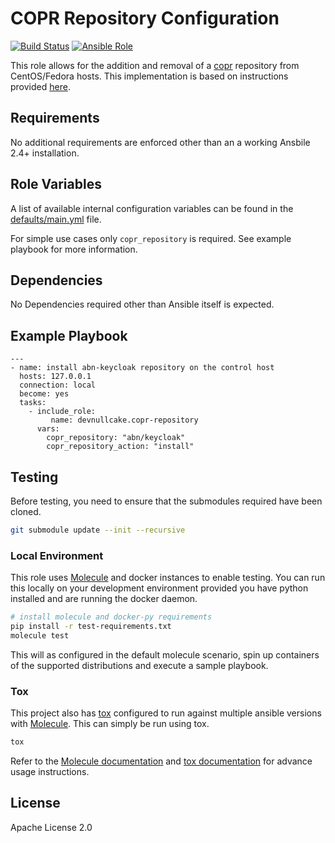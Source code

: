 COPR Repository Configuration
=============================
[![Build Status](https://travis-ci.org/devnullcake/ansible-role-copr-repository.svg?branch=master)](https://travis-ci.org/devnullcake/ansible-role-acme-certificate) [![Ansible Role](https://img.shields.io/ansible/role/25253.svg)](https://galaxy.ansible.com/devnullcake/acme-certificate/)

This role allows for the addition and removal of a [copr](https://copr.fedorainfracloud.org/) repository from CentOS/Fedora hosts. This implementation is based on instructions provided [here](https://docs.pagure.org/copr.copr/how_to_enable_repo.html#how-to-enable-repo).

Requirements
------------

No additional requirements are enforced other than an a working Ansbile 2.4+ installation.

Role Variables
--------------

A list of available internal configuration variables can be found in the [defaults/main.yml](defaults/main.yml) file.

For simple use cases only `copr_repository` is required. See example playbook for more information.

Dependencies
------------

No Dependencies required other than Ansible itself is expected.

Example Playbook
----------------

    ---
    - name: install abn-keycloak repository on the control host
      hosts: 127.0.0.1
      connection: local
      become: yes
      tasks:
        - include_role:
             name: devnullcake.copr-repository
          vars:
            copr_repository: "abn/keycloak"
            copr_repository_action: "install"

Testing
-------
Before testing, you need to ensure that the submodules required have been cloned.
```sh
git submodule update --init --recursive
```

### Local Environment
This role uses [Molecule](https://molecule.readthedocs.io/en/latest/) and docker instances to enable testing. You can run this locally on your development environment provided you have python installed and are running the docker daemon.

```sh
# install molecule and docker-py requirements
pip install -r test-requirements.txt
molecule test
```

This will as configured in the default molecule scenario, spin up containers of the supported distributions and execute a sample playbook.

### Tox
This project also has [tox](http://tox.readthedocs.io/en/latest/) configured to run against multiple ansible versions with [Molecule](https://molecule.readthedocs.io/en/latest/). This can simply be run using tox.

```sh
tox
```

Refer to the [Molecule documentation](https://molecule.readthedocs.io/en/latest/testing.html) and [tox documentation](http://tox.readthedocs.io/en/latest/) for advance usage instructions.

License
-------

Apache License 2.0
